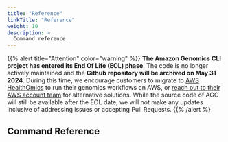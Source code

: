 ```yaml
---
title: "Reference"
linkTitle: "Reference"
weight: 10
description: >
  Command reference.
---
```


{{% alert title="Attention" color="warning" %}}
**The Amazon Genomics CLI project has entered its End Of Life (EOL) phase**. The code is no longer actively maintained and the **Github repository will be archived on May 31 2024**. During this time, we encourage customers to migrate to [AWS HealthOmics](https://aws.amazon.com/healthomics/) to run their genomics workflows on AWS, or [reach out to their AWS account team](https://aws.amazon.com/contact-us/?nc2=h_header) for alternative solutions. While the source code of AGC will still be available after the EOL date, we will not make any updates inclusive of addressing issues or accepting Pull Requests.
{{% /alert %}

## Command Reference
